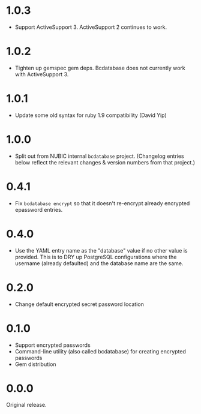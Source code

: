 1.0.3
=====
- Support ActiveSupport 3.  ActiveSupport 2 continues to work.

1.0.2
=====
- Tighten up gemspec gem deps.  Bcdatabase does not currently work
  with ActiveSupport 3.

1.0.1
=====
- Update some old syntax for ruby 1.9 compatibility (David Yip)

1.0.0
=====
- Split out from NUBIC internal `bcdatabase` project.
  (Changelog entries below reflect the relevant changes & version numbers from that project.)

0.4.1
=====
- Fix `bcdatabase encrypt` so that it doesn't re-encrypt already encrypted
  epassword entries.

0.4.0
=====
- Use the YAML entry name as the "database" value if no other value is
  provided.  This is to DRY up PostgreSQL configurations where the username
  (already defaulted) and the database name are the same.

0.2.0
=====
- Change default encrypted secret password location

0.1.0
=====
- Support encrypted passwords
- Command-line utility (also called bcdatabase) for creating encrypted passwords
- Gem distribution

0.0.0
=====
Original release.
